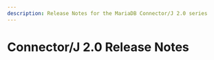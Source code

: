 ```yaml
---
description: Release Notes for the MariaDB Connector/J 2.0 series
---
```


# Connector/J 2.0 Release Notes

